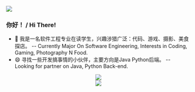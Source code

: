 <!--
**MagiDrag0n/MagiDrag0n** is a ✨ _special_ ✨ repository because its `README.md` (this file) appears on your GitHub profile.

Here are some ideas to get you started:

- 🔭 I’m currently working on ...
- 🌱 I’m currently learning ...
- 👯 I’m looking to collaborate on ...
- 🤔 I’m looking for help with ...
- 💬 Ask me about ...
- 📫 How to reach me: ...
- 😄 Pronouns: ...
- ⚡ Fun fact: ...
-->

![](https://cdn.jsdelivr.net/gh/MagiDrag0n/PicBed/img/friendlink.png)
### 你好！  /  Hi There!
- 🔭 我是一名软件工程专业在读学生，兴趣涉猎广泛：代码、游戏、摄影、美食探店。
-- Currently Major On Software Engineering, Interests in Coding, Gaming, Photography N Food.
- 😄 寻找一些开发搞事情的小伙伴，主要方向是Java Python后端。
-- Looking for partner on Java, Python Back-end.


<div align="center"> <img src="https://visitor-badge.glitch.me/badge?page_id=MagiDrag0n" /> </div>
<div align="center"> <img src="https://github-readme-streak-stats.herokuapp.com/?user=MagiDrag0n" /> </div>
